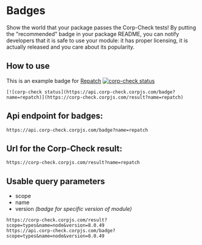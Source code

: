 # Badges
Show the world that your package passes the Corp-Check tests! By putting the "recommended" badge in your package README, you can notify developers that it is safe to use your module: it has proper licensing, it is actually released and you care about its popularity.

## How to use
This is an example badge for [Repatch](https://www.npmjs.com/package/repatch) [![corp-check status](https://api.corp-check.corpjs.com/badge?name=repatch)](https://corp-check.corpjs.com/result?name=repatch)

```
[![corp-check status](https://api.corp-check.corpjs.com/badge?name=repatch)](https://corp-check.corpjs.com/result?name=repatch)
```

## Api endpoint for badges:
```
https://api.corp-check.corpjs.com/badge?name=repatch
```

## Url for the Corp-Check result:
```
https://corp-check.corpjs.com/result?name=repatch
```

## Usable query parameters
- scope
- name
- version _(badge for specific version of module)_
```
https://corp-check.corpjs.com/result?scope=types&name=node&version=8.0.49
https://api.corp-check.corpjs.com/badge?scope=types&name=node&version=8.0.49
```
